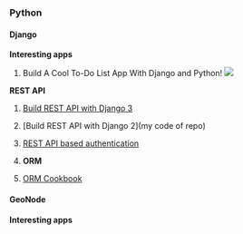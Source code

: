 

### Python

#### Django


__Interesting apps__
1. Build A Cool To-Do List App With Django and Python!
<a href='https://www.youtube.com/watch?v=fEqOW6FrokA'> <img src ='http://img.youtube.com/vi/fEqOW6FrokA/0.jpg'/></a>



__REST API__

1. [Build REST API with Django 3](https://medium.com/analytics-vidhya/build-a-django-restful-api-b7f4633d01bc)
2. [Build REST API with Django 2](my code of repo)

3. [REST API based authentication](https://simpleisbetterthancomplex.com/tutorial/2018/11/22/how-to-implement-token-authentication-using-django-rest-framework.html)

4. [](https://medium.com/@ozguryarikkas/a-guide-to-creating-an-api-endpoint-with-django-rest-framework-and-django-filters-with-postgresql-563a12b3accb)
__ORM__

1. [ORM Cookbook](https://books.agiliq.com/projects/django-orm-cookbook/en/latest/introduction.html?fbclid=IwAR3zMbeUkzv11ldp5CwWuIiGZfz_xvgscLk1Ha4fAXi1xZS1hNfI9XasROA)

#### GeoNode




#### Interesting apps
